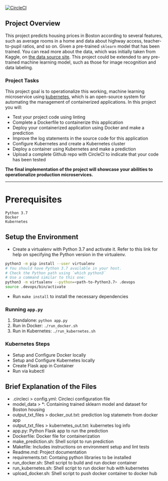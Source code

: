 [![CircleCI](https://dl.circleci.com/status-badge/img/gh/Clementol/machine-learning-ops/tree/main.svg?style=svg)](https://dl.circleci.com/status-badge/redirect/gh/Clementol/machine-learning-ops/tree/main)

## Project Overview

  This project predicts housing prices in Boston according to several features, such as average rooms in a home and data about highway access, teacher-to-pupil ratios, and so on. Given a pre-trained `sklearn` model that has been trained.  You can read more about the data, which was initially taken from Kaggle, on [the data source site](https://www.kaggle.com/c/boston-housing). This project could be extended to any pre-trained machine learning model, such as those for image recognition and data labeling.

### Project Tasks

This project goal is to operationalize this working, machine learning microservice using [kubernetes](https://kubernetes.io/), which is an open-source system for automating the management of containerized applications. In this project you will:
* Test your project code using linting
* Complete a Dockerfile to containerize this application
* Deploy your containerized application using Docker and make a prediction
* Improve the log statements in the source code for this application
* Configure Kubernetes and create a Kubernetes cluster
* Deploy a container using Kubernetes and make a prediction
* Upload a complete Github repo with CircleCI to indicate that your code has been tested


**The final implementation of the project will showcase your abilities to operationalize production microservices.**

---
# Prerequisites
```
Python 3.7
Docker
Kubernetes
```

## Setup the Environment

* Create a virtualenv with Python 3.7 and activate it. Refer to this link for help on specifying the Python version in the virtualenv. 
```bash
python3 -m pip install --user virtualenv
# You should have Python 3.7 available in your host. 
# Check the Python path using `which python3`
# Use a command similar to this one:
python3 -m virtualenv --python=<path-to-Python3.7> .devops
source .devops/bin/activate
```
* Run `make install` to install the necessary dependencies

### Running `app.py`

1. Standalone:  `python app.py`
2. Run in Docker:  `./run_docker.sh`
3. Run in Kubernetes:  `./run_kubernetes.sh`

### Kubernetes Steps

* Setup and Configure Docker locally
* Setup and Configure Kubernetes locally
* Create Flask app in Container
* Run via kubectl

## Brief Explanation of the Files 
* .circleci > config.yml: Circleci configuration file
* model_data > *: Containing trained sklearn model and dataset for Boston housing
* output_txt_files > docker_out.txt:  prediction log statemetn from docker app
* output_txt_files > kubernetes_out.txt: kubernetes log info
* app.py: Python Flask app to run the prediction
* Dockerfile: Docker file for containerization
* make_prediction.sh: Shell script to run prediction
* Makefile: Includes instructions on environment setup and lint tests
* Readme.md: Project documentation
* requirements.txt: Containg python libraries to be installed
* run_docker.sh: Shell script to build and run docker container
* run_kubernetes.sh: Shell script to run docker hub with kubernetes
* upload_docker.sh: Shell script to push docker container to docker hub